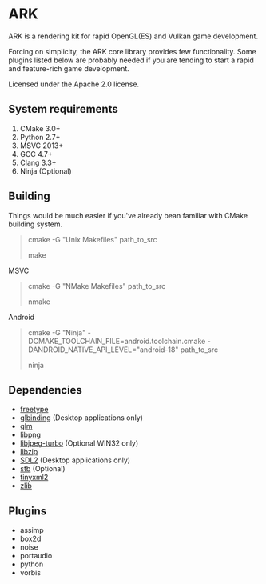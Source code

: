 ARK
==============

ARK is a rendering kit for rapid OpenGL(ES) and Vulkan game development.

Forcing on simplicity, the ARK core library provides few functionality.
Some plugins listed below are probably needed if you are tending to start a rapid and feature-rich game development.

Licensed under the Apache 2.0 license.


System requirements
--------------
1. CMake 3.0+
2. Python 2.7+
3. MSVC 2013+
4. GCC 4.7+
5. Clang 3.3+
6. Ninja (Optional)


Building
--------------
Things would be much easier if you've already bean familiar with CMake building system.


> cmake -G "Unix Makefiles" path_to_src
>
> make

MSVC
> cmake -G "NMake Makefiles" path_to_src
>
> nmake

Android
> cmake -G "Ninja" -DCMAKE_TOOLCHAIN_FILE=android.toolchain.cmake -DANDROID_NATIVE_API_LEVEL="android-18" path_to_src
>
> ninja


Dependencies
--------------
* [freetype](http://www.freetype.org)
* [glbinding](http://www.glbinding.org) (Desktop applications only)
* [glm](http://glm.g-truc.net)
* [libpng](http://www.libpng.org/pub/png/libpng.html)
* [libjpeg-turbo](https://github.com/libjpeg-turbo/libjpeg-turbo.git) (Optional WIN32 only)
* [libzip](https://nih.at/libzip/)
* [SDL2](https://www.libsdl.org) (Desktop applications only)
* [stb](https://github.com/nothings/stb) (Optional)
* [tinyxml2](http://www.grinninglizard.com/tinyxml2/)
* [zlib](http://zlib.net/)


Plugins
--------------
* assimp
* box2d
* noise
* portaudio
* python
* vorbis
